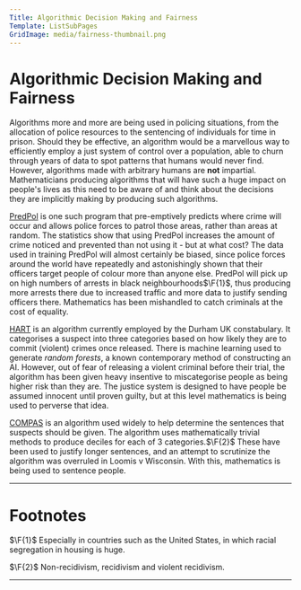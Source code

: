 ```yaml
---
Title: Algorithmic Decision Making and Fairness
Template: ListSubPages
GridImage: media/fairness-thumbnail.png
---
```


# Algorithmic Decision Making and Fairness

$\newcommand{\F}[1]{^{[\text{F}#1]}}$
Algorithms more and more are being used in policing situations, from the allocation of police resources to the sentencing of individuals for time in prison. Should they be effective, an algorithm would be a marvellous way to efficiently employ a just system of control over a population, able to churn through years of data to spot patterns that humans would never find. However, algorithms made with arbitrary humans are **not** impartial. Mathematicians producing algorithms that will have such a huge impact on people's lives as this need to be aware of and think about the decisions they are implicitly making by producing such algorithms.

[PredPol](/course/course/algorithms/predpol) is one such program that pre-emptively predicts where crime will occur and allows police forces to patrol those areas, rather than areas at random. The statistics show that using PredPol increases the amount of crime noticed and prevented than not using it - but at what cost? The data used in training PredPol will almost certainly be biased, since police forces around the world have repeatedly and astonishingly shown that their officers target people of colour more than anyone else. PredPol will pick up on high numbers of arrests in black neighbourhoods$\F{1}$, thus producing more arrests there due to increased traffic and more data to justify sending officers there. Mathematics has been mishandled to catch criminals at the cost of equality.

[HART](/course/course/algorithms/hart) is an algorithm currently employed by the Durham UK constabulary. It categorises a suspect into three categories based on how likely they are to commit (violent) crimes once released. There is machine learning used to generate *random forests*, a known contemporary method of constructing an AI. However, out of fear of releasing a violent criminal before their trial, the algorithm has been given heavy insentive to miscategorise people as being higher risk than they are. The justice system is designed to have people be assumed innocent until proven guilty, but at this level mathematics is being used to perverse that idea.

[COMPAS](/course/course/algorithms/compas) is an algorithm used widely to help determine the sentences that suspects should be given. The algorithm uses mathematically trivial methods to produce deciles for each of 3 categories.$\F{2}$ These have been used to justify longer sentences, and an attempt to scrutinize the algorithm was overruled in Loomis v Wisconsin. With this, mathematics is being used to sentence people.

---

# Footnotes

$\F{1}$ Especially in countries such as the United States, in which racial segregation in housing is huge.

$\F{2}$ Non-recidivism, recidivism and violent recidivism.

---
